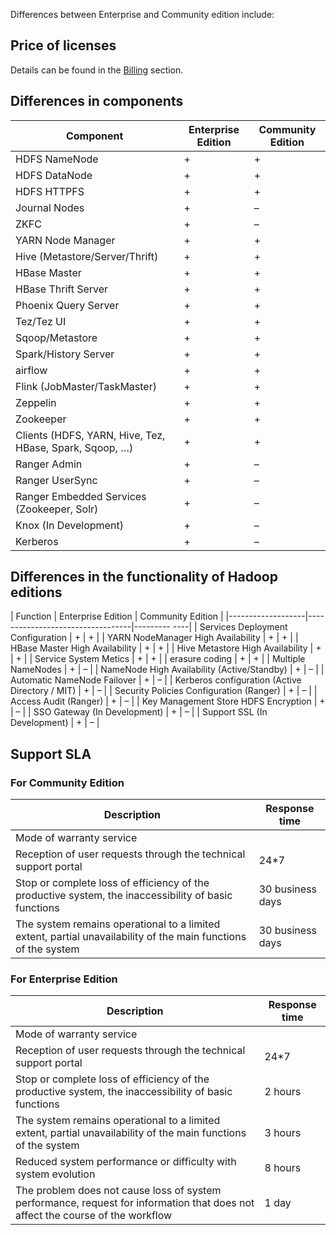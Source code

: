Differences between Enterprise and Community edition include:

## Price of licenses

Details can be found in the [Billing](/en/additionals/billing) section.

## Differences in components

| Component | Enterprise Edition | Community Edition |
|----------|----------------|----------|
| HDFS NameNode | + | + |
| HDFS DataNode | + | + |
| HDFS HTTPFS | + | + |
| Journal Nodes | + | – |
| ZKFC | + | – |
| YARN Node Manager | + | + |
| Hive (Metastore/Server/Thrift) | + | + |
| HBase Master | + | + |
| HBase Thrift Server | + | + |
| Phoenix Query Server | + | + |
| Tez/Tez UI | + | + |
| Sqoop/Metastore | + | + |
| Spark/History Server | + | + |
| airflow | + | + |
| Flink (JobMaster/TaskMaster) | + | + |
| Zeppelin | + | + |
| Zookeeper | + | + |
| Clients (HDFS, YARN, Hive, Tez, HBase, Spark, Sqoop, …) | + | + |
| Ranger Admin | + | – |
| Ranger UserSync | + | – |
| Ranger Embedded Services (Zookeeper, Solr) | + | – |
| Knox (In Development) | + | – |
| Kerberos | + | – |

## Differences in the functionality of Hadoop editions

| Function | Enterprise Edition | Community Edition |
|-------------------|----------------------------------|--------- ----|
| Services Deployment Configuration | + | + |
| YARN NodeManager High Availability | + | + |
| HBase Master High Availability | + | + |
| Hive Metastore High Availability | + | + |
| Service System Metics | + | + |
| erasure coding | + | + |
| Multiple NameNodes | + | – |
| NameNode High Availability (Active/Standby) | + | – |
| Automatic NameNode Failover | + | – |
| Kerberos configuration (Active Directory / MIT) | + | – |
| Security Policies Configuration (Ranger) | + | – |
| Access Audit (Ranger) | + | – |
| Key Management Store HDFS Encryption | + | – |
| SSO Gateway (In Development) | + | – |
| Support SSL (In Development) | + | – |

## Support SLA

### For Community Edition

| Description | Response time |
|--- |--- |
| Mode of warranty service | | 8*5, excluding weekends and Russian public holidays|
|Reception of user requests through the technical support portal | 24*7 |
| Stop or complete loss of efficiency of the productive system, the inaccessibility of basic functions | 30 business days |
| The system remains operational to a limited extent, partial unavailability of the main functions of the system | 30 business days |

### For Enterprise Edition

| Description | Response time |
|--- |--- |
| Mode of warranty service | | 24*7|
|Reception of user requests through the technical support portal | 24*7 |
| Stop or complete loss of efficiency of the productive system, the inaccessibility of basic functions | 2 hours |
| The system remains operational to a limited extent, partial unavailability of the main functions of the system |3 hours |
| Reduced system performance or difficulty with system evolution | 8 hours|
| The problem does not cause loss of system performance, request for information that does not affect the course of the workflow | 1 day |
